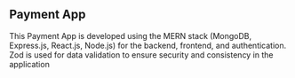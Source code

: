 ## Payment App


This Payment App is developed using the MERN stack (MongoDB, Express.js, React.js, Node.js) for the backend, frontend, and authentication. Zod is used for data validation to ensure security and consistency in the application
